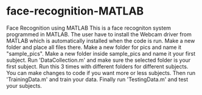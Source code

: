 # face-recognition-MATLAB
Face Recognition using MATLAB
This is a face recogniton system programmed in MATLAB. The user have to install the Webcam driver from MATLAB which is automatically installed when the code is run.
Make a new folder and place all files there.
Make a new folder for pics and name it "sample_pics".
Make a new folder inside sample_pics and name it your first subject.
Run 'DataCollection.m' and make sure the selected folder is your first subject.
Run this 3 times with different folders for different subjects.
You can make changes to code if you want more or less subjects.
Then run 'TrainingData.m' and train your data.
Finally run 'TestingData.m' and test your subjects.
